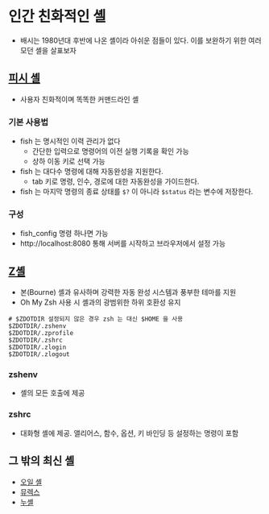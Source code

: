 # 인간 친화적인 셸
- 배시는 1980년대 후반에 나온 셸이라 아쉬운 점들이 있다. 이를 보완하기 위한 여러 모던 셸을 살표보자

## [피시 셸](https://fishshell.com/)
- 사용자 친화적이며 똑똑한 커맨드라인 셸

### 기본 사용법
- fish 는 명시적인 이력 관리가 없다
  - 간단한 입력으로 명령어의 이전 실행 기록을 확인 가능
  - 상하 이동 키로 선택 가능
- fish 는 대다수 명령에 대해 자동완성을 지원한다.
  - tab 키로 명령, 인수, 경로에 대한 자동완성을 가이드한다.
- fish 는 마지막 명령의 종료 상태를 `$?` 이 아니라 `$status` 라는 변수에 저장한다.
### 구성
- fish_config 명령 하나면 가능 
- http://localhost:8080 통해 서버를 시작하고 브라우저에서 설정 가능

## [Z셸](https://zsh.sourceforge.io/Doc/)
- 본(Bourne) 셸과 유사하며 강력한 자동 완성 시스템과 풍부한 테마를 지원
- Oh My Zsh 사용 시 셸과의 광범위한 하위 호환성 유지
```
# $ZDOTDIR 설정되지 않은 경우 zsh 는 대신 $HOME 을 사용
$ZDOTDIR/.zshenv
$ZDOTDIR/.zprofile
$ZDOTDIR/.zshrc
$ZDOTDIR/.zlogin
$ZDOTDIR/.zlogout
```
### zshenv
- 셸의 모든 호출에 제공
### zshrc
- 대화형 셸에 제공. 앨리어스, 함수, 옵션, 키 바인딩 등 설정하는 명령이 포함

## 그 밖의 최신 셸
-  [오일 셸](https://www.oilshell.org/)
- [뮤렉스](https://github.com/lmorg/murex)
- [누셸](https://www.nushell.sh/)